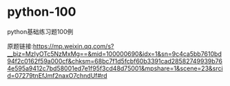 # python-100
python基础练习题100例

原题链接:https://mp.weixin.qq.com/s?__biz=MzIyOTc5NzMxMg==&mid=100000690&idx=1&sn=9c4ca5bb7610bd94f2c0162f59a000cf&chksm=68bc7f1d5fcbf60b3391cad28582749939b764e595a9412c7bd58001ed7e1f95f3cd48d75001&mpshare=1&scene=23&srcid=07279tnEfJmf2naxO7chndUf#rd
